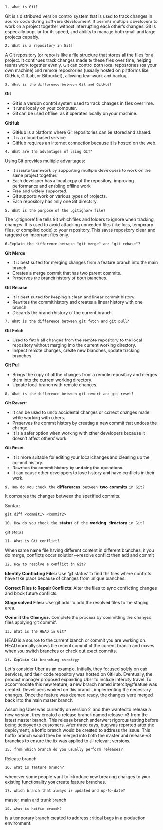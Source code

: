 `1. what is Git?`

Git is a distributed version control system that is used to track changes in source code during software development. It permits multiple developers to work on a project together without interrupting each other’s changes. Git is especially popular for its speed, and ability to manage both small and large projects capably.

`2. What is a repository in Git?`

A Git repository (or repo) is like a file structure that stores all the files for a project. It continues track changes made to these files over time, helping teams work together evenly. Git can control both local repositories (on your own machine) and remote repositories (usually hosted on platforms like GitHub, GitLab, or Bitbucket), allowing teamwork and backup.

`3. What is the difference between Git and GitHub?`

**Git**
- Git is a version control system used to track changes in files over time.
- It runs locally on your computer.
- Git can be used offline, as it operates locally on your machine.

**GitHub**
- GitHub is a platform where Git repositories can be stored and shared.
- It is a cloud-based service
- GitHub requires an internet connection because it is hosted on the web.

`4. What are the advantages of using GIT?`

Using Git provides multiple advantages:

- It assists teamwork by supporting multiple developers to work on the same project together.
- Each developer has a local copy of the repository, improving performance and enabling offline work.
- Free and widely supported.
- Git supports work on various types of projects.
- Each repository has only one Git directory.

`5. What is the purpose of the .gitignore file?`

The ‘.gitignore’ file tells Git which files and folders to ignore when tracking changes. It is used to avoid attaching unneeded files (like logs, temporary files, or compiled code) to your repository. This saves repository clean and targeted on important files only.

`6.Explain the difference between "git merge" and "git rebase"?`

**Git Merge**
- It is best suited for merging changes from a feature branch into the main branch.
- Creates a merge commit that has two parent commits.
- Preserves the branch history of both branches.

**Git Rebase**
- It is best suited for keeping a clean and linear commit history.
- Rewrites the commit history and creates a linear history with one branch.
- Discards the branch history of the current branch.

`7. What is the difference between git fetch and git pull?`

**Git Fetch**
- Used to fetch all changes from the remote repository to the local repository without merging into the current working directory.
- Inspect remote changes, create new branches, update tracking branches.

**Git Pull**
- Brings the copy of all the changes from a remote repository and merges them into the current working directory.
- Update local branch with remote changes.

`8. What is the difference between git revert and git reset?`

**Git Revert:** 
- It can be used to undo accidental changes or correct changes made while working with others.
- Preserves the commit history by creating a new commit that undoes the change.
- It is a safer option when working with other developers because it doesn’t affect others’ work.

**Git Reset**
- It is more suitable for editing your local changes and cleaning up the commit history.
- Rewrites the commit history by undoing the operations.
- It can cause other developers to lose history and have conflicts in their work.

`9. How do you check the 𝗱𝗶𝗳𝗳𝗲𝗿𝗲𝗻𝗰𝗲𝘀 between 𝘁𝘄𝗼 𝗰𝗼𝗺𝗺𝗶𝘁𝘀 in Git?`

It compares the changes between the specified commits.

Syntax:
```
git diff <commit1> <commit2>
```

`10. How do you check the 𝘀𝘁𝗮𝘁𝘂𝘀 of the 𝘄𝗼𝗿𝗸𝗶𝗻𝗴 𝗱𝗶𝗿𝗲𝗰𝘁𝗼𝗿𝘆 in Git?`

git status

`11. What is Git conflict?`

When same name file having different content in different branches, if you do merge, conflicts occur
solution-->resolve conflict then add and commit

`12. How to resolve a conflict in Git?`

**Identify Conflicting Files:** Use ‘git status’ to find the files where conflicts have take place because of changes from unique branches.

**Correct Files to Repair Conflicts:** Alter the files to sync conflicting changes and block future conflicts.

**Stage solved Files:** Use ‘git add’ to add the resolved files to the staging area.

**Commit the Changes:** Complete the process by committing the changed files applying ‘git commit’.

`13. What is the HEAD in Git?`

HEAD is a source to the current branch or commit you are working on. HEAD normally shows the recent commit of the current branch and moves when you switch branches or check out exact commits.

`14. Explain Git branching strategy`

Let's consider Uber as an example. Initially, they focused solely on cab services, and their code repository was hosted on GitHub. Eventually, the product manager proposed expanding Uber to include intercity travel. To accommodate this new feature, a new branch named intercity@feature was created. Developers worked on this branch, implementing the necessary changes. Once the feature was deemed ready, the changes were merged back into the main master branch.

Assuming Uber was currently on version 2, and they wanted to release a new version, they created a release branch named release-v3 from the latest master branch. This release branch underwent rigorous testing before being deployed to customers. After three days, bug was reported after the deployment, a hotfix branch would be created to address the issue. This hotfix branch would then be merged into both the master and release-v3 branches to ensure the fix was applied to all relevant versions.

`15. from which branch do you usually perform releases?`

Release branch

`16. what is feature branch?`

whenever some people want to introduce new breaking changes to your existing functionality you create feature branches.

`17. which branch that always is updated and up-to-date?`

master, main and trunk branch

`18. what is hotfix branch?`

is a temporary branch created to address critical bugs in a production environment. 
